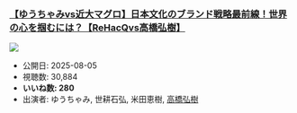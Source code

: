 ### [【ゆうちゃみvs近大マグロ】日本文化のブランド戦略最前線！世界の心を掴むには？【ReHacQvs高橋弘樹】](https://www.youtube.com/watch?v=hwTQDuHBTt8)
[![](https://img.youtube.com/vi/hwTQDuHBTt8/sddefault.jpg)](https://www.youtube.com/watch?v=hwTQDuHBTt8)
-   公開日: 2025-08-05
-   視聴数: 30,884
-   **いいね数: 280**
-   出演者: ゆうちゃみ, 世耕石弘, 米田恵樹, [高橋弘樹](/rehacq_fan/people/高橋弘樹 "wikilink")
